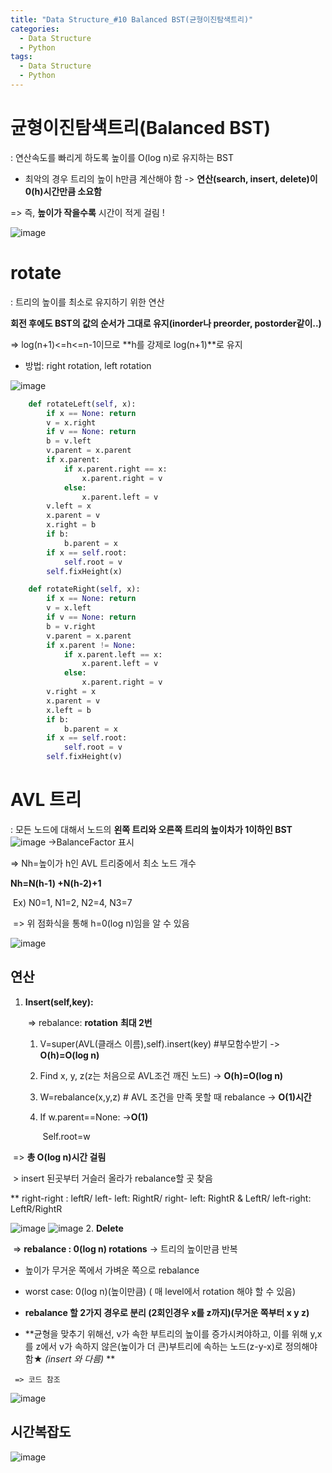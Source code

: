 ```yaml
---
title: "Data Structure_#10 Balanced BST(균형이진탐색트리)"
categories:
  - Data Structure
  - Python
tags:
  - Data Structure
  - Python
---
```


# 균형이진탐색트리(Balanced BST)

: 연산속도를 빠리게 하도록 높이를 O(log n)로 유지하는 BST

* 최악의 경우 트리의 높이 h만큼 계산해야 함  -> **연산(search, insert, delete)이 0(h)시간만큼 소요함**

=> 즉,  **높이가 작을수록** 시간이 적게 걸림 !

![image](https://user-images.githubusercontent.com/79195793/120919177-2da3e380-c6f3-11eb-9184-2219eae9c9b7.png)


# rotate

: 트리의 높이를 최소로 유지하기 위한 연산

**회전 후에도 BST의 값의 순서가 그대로 유지(inorder나 preorder, postorder같이..)**

=>  log(n+1)<=h<=n-1이므로 **h를 강제로 log(n+1)**로 유지

* 방법: right rotation, left rotation

![image](https://user-images.githubusercontent.com/79195793/120805672-0200ec00-c581-11eb-934d-95581d16eca3.png)
```python
    def rotateLeft(self, x):
        if x == None: return
        v = x.right
        if v == None: return
        b = v.left
        v.parent = x.parent
        if x.parent:
            if x.parent.right == x:
                x.parent.right = v
            else:
                x.parent.left = v
        v.left = x
        x.parent = v
        x.right = b
        if b:
            b.parent = x
        if x == self.root:
            self.root = v
        self.fixHeight(x)

    def rotateRight(self, x):  
        if x == None: return
        v = x.left
        if v == None: return
        b = v.right
        v.parent = x.parent
        if x.parent != None:
            if x.parent.left == x:
                x.parent.left = v
            else:
                x.parent.right = v
        v.right = x
        x.parent = v
        x.left = b
        if b:
            b.parent = x
        if x == self.root:
            self.root = v
        self.fixHeight(v)
```

# AVL 트리

: 모든 노드에 대해서 노드의 **왼쪽 트리와 오른쪽 트리의 높이차가 1이하인 BST**
![image](https://user-images.githubusercontent.com/79195793/120919300-c89cbd80-c6f3-11eb-9062-c8e053a806f1.png)
    ->BalanceFactor 표시

=> Nh=높이가 h인 AVL 트리중에서 최소 노드 개수

**Nh=N(h-1) +N(h-2)+1**

​	Ex) N0=1, N1=2, N2=4, N3=7 

​		=> 위 점화식을 통해 h=0(log n)임을 알 수 있음

![image](https://user-images.githubusercontent.com/79195793/120805703-0b8a5400-c581-11eb-944c-527656ed5d53.png)
## 연산

1. **Insert(self,key):**

   ​	=> rebalance: **rotation** **최대 2번**

   
   1. V=super(AVL(클래스 이름),self).insert(key) #부모함수받기     -> **O(h)=O(log n)**

   2. Find x, y, z(z는 처음으로 AVL조건 깨진 노드)					 -> **O(h)=O(log n)**

   3. W=rebalance(x,y,z) # AVL 조건을 만족 못할 때 rebalance     -> **O(1)시간**

   4. If w.parent==None:   															->**O(1)**

      ​			Self.root=w



​		=> **총 O(log n)시간 걸림**

​			> insert 된곳부터 거슬러 올라가 rebalance할 곳 찾음

** right-right : leftR/ left- left: RightR/ right- left: RightR & LeftR/ left-right: LeftR/RightR

![image](https://user-images.githubusercontent.com/79195793/120805724-1218cb80-c581-11eb-9817-85e25edfc445.png)
![image](https://user-images.githubusercontent.com/79195793/120805749-18a74300-c581-11eb-8ba1-e355318dba2c.png)
2.  **Delete**

   ​	=> **rebalance : 0(log n) rotations**
          -> 트리의 높이만큼 반복

   * 높이가 무거운 쪽에서 가벼운 쪽으로 rebalance	

   * worst case: 0(log n)(높이만큼) ( 매 level에서 rotation 해야 할 수 있음)

   * **rebalance 할 2가지 경우로 분리 (2회인경우 x를 z까지)(무거운 쪽부터 x y z)**
   *  **균형을 맞추기 위해선, v가 속한 부트리의 높이를 증가시켜야하고, 이를 위해 y,x를 z에서 v가 속하지 않은(높이가 더 큰)부트리에 속하는 노드(z-y-x)로 정의해야함★ *(insert 와 다름)* **

     => 코드 참조

![image](https://user-images.githubusercontent.com/79195793/120805775-1f35ba80-c581-11eb-909e-dcd2a39b3ade.png)
## 시간복잡도

![image](https://user-images.githubusercontent.com/79195793/120805793-24930500-c581-11eb-942d-2d6a960ab522.png)
